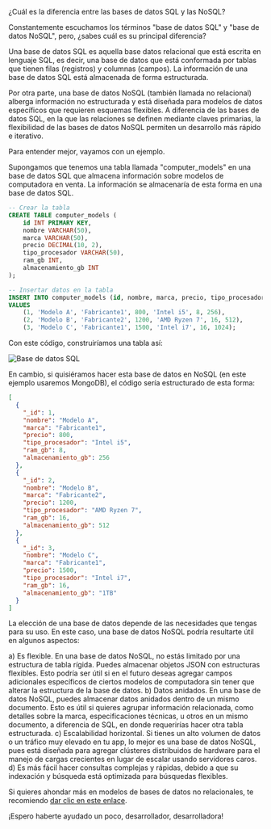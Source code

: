 ¿Cuál es la diferencia entre las bases de datos SQL y las NoSQL?

Constantemente escuchamos los términos "base de datos SQL" y "base de datos NoSQL", pero, ¿sabes cuál es su principal diferencia?

Una base de datos SQL es aquella base datos relacional que está escrita en lenguaje SQL, es decir, una base de datos que está conformada por tablas que tienen filas (registros) y columnas (campos). La información de una base de datos SQL está almacenada de forma estructurada. 

Por otra parte, una base de datos NoSQL (también llamada no relacional) alberga información no estructurada y está diseñada para modelos de datos específicos que requieren esquemas flexibles. A diferencia de las bases de datos SQL, en la que las relaciones se definen mediante claves primarias, la flexibilidad de las bases de datos NoSQL permiten un desarrollo más rápido e iterativo. 

Para entender mejor, vayamos con un ejemplo.

Supongamos que tenemos una tabla llamada "computer_models" en una base de datos SQL que almacena información sobre modelos de computadora en venta. La información se almacenaría de esta forma en una base de datos SQL. 

```sql
-- Crear la tabla
CREATE TABLE computer_models (
    id INT PRIMARY KEY,
    nombre VARCHAR(50),
    marca VARCHAR(50),
    precio DECIMAL(10, 2),
    tipo_procesador VARCHAR(50),
    ram_gb INT,
    almacenamiento_gb INT
);

-- Insertar datos en la tabla
INSERT INTO computer_models (id, nombre, marca, precio, tipo_procesador, ram_gb, almacenamiento_gb)
VALUES
    (1, 'Modelo A', 'Fabricante1', 800, 'Intel i5', 8, 256),
    (2, 'Modelo B', 'Fabricante2', 1200, 'AMD Ryzen 7', 16, 512),
    (3, 'Modelo C', 'Fabricante1', 1500, 'Intel i7', 16, 1024);
```

Con este código, construiríamos una tabla así:

![Base de datos SQL](https://imgur.com/a/Cve0vTn)

En cambio, si quisiéramos hacer esta base de datos en NoSQL (en este ejemplo usaremos MongoDB), el código sería estructurado de esta forma:

```json
[
  {
    "_id": 1,
    "nombre": "Modelo A",
    "marca": "Fabricante1",
    "precio": 800,
    "tipo_procesador": "Intel i5",
    "ram_gb": 8,
    "almacenamiento_gb": 256
  },
  {
    "_id": 2,
    "nombre": "Modelo B",
    "marca": "Fabricante2",
    "precio": 1200,
    "tipo_procesador": "AMD Ryzen 7",
    "ram_gb": 16,
    "almacenamiento_gb": 512
  },
  {
    "_id": 3,
    "nombre": "Modelo C",
    "marca": "Fabricante1",
    "precio": 1500,
    "tipo_procesador": "Intel i7",
    "ram_gb": 16,
    "almacenamiento_gb": "1TB"
  }
]
```

La elección de una base de datos depende de las necesidades que tengas para su uso. En este caso, una base de datos NoSQL podría resultarte útil en algunos aspectos:

a) Es flexible. En una base de datos NoSQL, no estás limitado por una estructura de tabla rígida. Puedes almacenar objetos JSON con estructuras flexibles. Esto podría ser útil si en el futuro deseas agregar campos adicionales específicos de ciertos modelos de computadora sin tener que alterar la estructura de la base de datos.
b) Datos anidados. En una base de datos NoSQL, puedes almacenar datos anidados dentro de un mismo documento. Esto es útil si quieres agrupar información relacionada, como detalles sobre la marca, especificaciones técnicas, u otros en un mismo documento, a diferencia de SQL, en donde requerirías hacer otra tabla estructurada. 
c) Escalabilidad horizontal. Si tienes un alto volumen de datos o un tráfico muy elevado en tu app, lo mejor es una base de datos NoSQL, pues está diseñada para agregar clústeres distribuidos de hardware para el manejo de cargas crecientes en lugar de escalar usando servidores caros. 
d) Es más fácil hacer consultas complejas y rápidas, debido a que su indexación y búsqueda está optimizada para búsquedas flexibles.

Si quieres ahondar más en modelos de bases de datos no relacionales, te recomiendo [dar clic en este enlace](https://aws.amazon.com/es/nosql/). 

¡Espero haberte ayudado un poco, desarrollador, desarrolladora!




